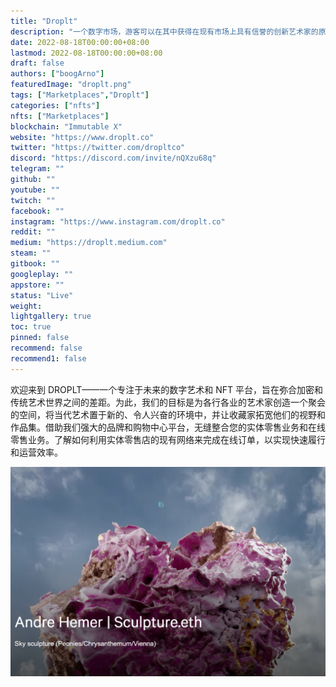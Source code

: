 ```yaml
---
title: "Droplt"
description: "一个数字市场，游客可以在其中获得在现有市场上具有信誉的创新艺术家的原创 NFT 艺术品。"
date: 2022-08-18T00:00:00+08:00
lastmod: 2022-08-18T00:00:00+08:00
draft: false
authors: ["boogArno"]
featuredImage: "droplt.png"
tags: ["Marketplaces","Droplt"]
categories: ["nfts"]
nfts: ["Marketplaces"]
blockchain: "Immutable X"
website: "https://www.droplt.co"
twitter: "https://twitter.com/dropltco"
discord: "https://discord.com/invite/nQXzu68q"
telegram: ""
github: ""
youtube: ""
twitch: ""
facebook: ""
instagram: "https://www.instagram.com/droplt.co"
reddit: ""
medium: "https://droplt.medium.com"
steam: ""
gitbook: ""
googleplay: ""
appstore: ""
status: "Live"
weight: 
lightgallery: true
toc: true
pinned: false
recommend: false
recommend1: false
---
```

欢迎来到 DROPLT——一个专注于未来的数字艺术和 NFT 平台，旨在弥合加密和传统艺术世界之间的差距。为此，我们的目标是为各行各业的艺术家创造一个聚会的空间，将当代艺术置于新的、令人兴奋的环境中，并让收藏家拓宽他们的视野和作品集。借助我们强大的品牌和购物中心平台，无缝整合您的实体零售业务和在线零售业务。了解如何利用实体零售店的现有网络来完成在线订单，以实现快速履行和运营效率。

![droplt-dapp-marketplaces-immutablex-image1_de5bc1b05ae222f5ae19eea1ddd286ef](droplt-dapp-marketplaces-immutablex-image1_de5bc1b05ae222f5ae19eea1ddd286ef.png)
